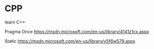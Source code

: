 # CPP
learn C++

Pragma Once  https://msdn.microsoft.com/en-us/library/4141z1cx.aspx

Static       https://msdn.microsoft.com/en-us/library/y5f6w579.aspx


